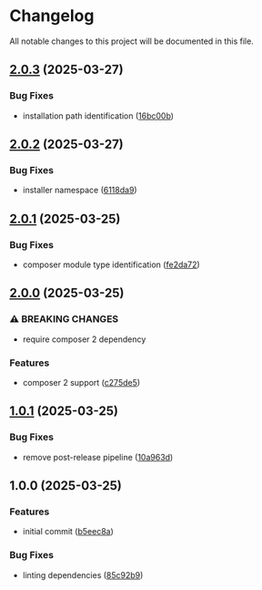 # Changelog

All notable changes to this project will be documented in this file.

## [2.0.3](https://github.com/OBMS-Open-Business-Management-Software/composer-installer/compare/v2.0.2...v2.0.3) (2025-03-27)


### Bug Fixes

* installation path identification ([16bc00b](https://github.com/OBMS-Open-Business-Management-Software/composer-installer/commit/16bc00b561abe6c88c06c6fc66f04525fce49a06))

## [2.0.2](https://github.com/OBMS-Open-Business-Management-Software/composer-installer/compare/v2.0.1...v2.0.2) (2025-03-27)


### Bug Fixes

* installer namespace ([6118da9](https://github.com/OBMS-Open-Business-Management-Software/composer-installer/commit/6118da9ed4817adbcc75cb62ab511fde5804dc86))

## [2.0.1](https://github.com/OBMS-Open-Business-Management-Software/composer-installer/compare/v2.0.0...v2.0.1) (2025-03-25)


### Bug Fixes

* composer module type identification ([fe2da72](https://github.com/OBMS-Open-Business-Management-Software/composer-installer/commit/fe2da7274481d1afeefac5589ab9067c6e28e69c))

## [2.0.0](https://github.com/OBMS-Open-Business-Management-Software/composer-installer/compare/v1.0.1...v2.0.0) (2025-03-25)


### ⚠ BREAKING CHANGES

* require composer 2 dependency

### Features

* composer 2 support ([c275de5](https://github.com/OBMS-Open-Business-Management-Software/composer-installer/commit/c275de55afb49133dc082aebfb81e311bd803d58))

## [1.0.1](https://github.com/OBMS-Open-Business-Management-Software/composer-installer/compare/v1.0.0...v1.0.1) (2025-03-25)


### Bug Fixes

* remove post-release pipeline ([10a963d](https://github.com/OBMS-Open-Business-Management-Software/composer-installer/commit/10a963dd612212754bc0ed152cc7ffc71ec3bbb0))

## 1.0.0 (2025-03-25)


### Features

* initial commit ([b5eec8a](https://github.com/OBMS-Open-Business-Management-Software/composer-installer/commit/b5eec8aab50535b19b6f9c7713350ef96f162c0e))


### Bug Fixes

* linting dependencies ([85c92b9](https://github.com/OBMS-Open-Business-Management-Software/composer-installer/commit/85c92b9d169880ede2e9252ced53051050523bf5))
